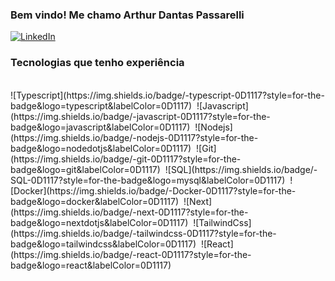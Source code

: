 ### Bem vindo! Me chamo Arthur Dantas Passarelli

[![LinkedIn](https://img.shields.io/badge/LinkedIn-3498DB?style=for-the-badge&logo=xamarin&logoColor=white)](https://www.linkedin.com/in/arthurpassarelli)

### Tecnologias que tenho experiência

<div style="display: inline_block"> <br>
    ![Typescript](https://img.shields.io/badge/-typescript-0D1117?style=for-the-badge&logo=typescript&labelColor=0D1117)&nbsp;
    ![Javascript](https://img.shields.io/badge/-javascript-0D1117?style=for-the-badge&logo=javascript&labelColor=0D1117)&nbsp;
    ![Nodejs](https://img.shields.io/badge/-nodejs-0D1117?style=for-the-badge&logo=nodedotjs&labelColor=0D1117)&nbsp;
    ![Git](https://img.shields.io/badge/-git-0D1117?style=for-the-badge&logo=git&labelColor=0D1117)&nbsp;
    ![SQL](https://img.shields.io/badge/-SQL-0D1117?style=for-the-badge&logo=mysql&labelColor=0D1117)&nbsp;
    ![Docker](https://img.shields.io/badge/-Docker-0D1117?style=for-the-badge&logo=docker&labelColor=0D1117)&nbsp;
    ![Next](https://img.shields.io/badge/-next-0D1117?style=for-the-badge&logo=nextdotjs&labelColor=0D1117)&nbsp;
    ![TailwindCss](https://img.shields.io/badge/-tailwindcss-0D1117?style=for-the-badge&logo=tailwindcss&labelColor=0D1117)&nbsp;
    ![React](https://img.shields.io/badge/-react-0D1117?style=for-the-badge&logo=react&labelColor=0D1117)&nbsp;
</div>
